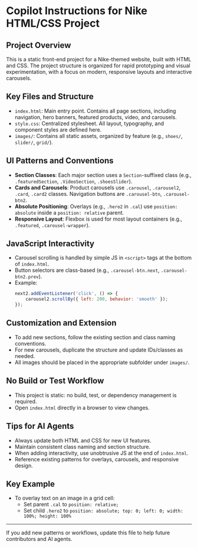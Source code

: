 # Copilot Instructions for Nike HTML/CSS Project

## Project Overview
This is a static front-end project for a Nike-themed website, built with HTML and CSS. The project structure is organized for rapid prototyping and visual experimentation, with a focus on modern, responsive layouts and interactive carousels.

## Key Files and Structure
- `index.html`: Main entry point. Contains all page sections, including navigation, hero banners, featured products, video, and carousels.
- `style.css`: Centralized stylesheet. All layout, typography, and component styles are defined here.
- `images/`: Contains all static assets, organized by feature (e.g., `shoes/`, `slider/`, `grid/`).

## UI Patterns and Conventions
- **Section Classes**: Each major section uses a `Section`-suffixed class (e.g., `.featuredSection`, `.VideoSection`, `.shoesSlider`).
- **Cards and Carousels**: Product carousels use `.carousel`, `.carousel2`, `.card`, `.card2` classes. Navigation buttons are `.carousel-btn`, `.carousel-btn2`.
- **Absolute Positioning**: Overlays (e.g., `.hero2` in `.cal`) use `position: absolute` inside a `position: relative` parent.
- **Responsive Layout**: Flexbox is used for most layout containers (e.g., `.featured`, `.carousel-wrapper`).

## JavaScript Interactivity
- Carousel scrolling is handled by simple JS in `<script>` tags at the bottom of `index.html`.
- Button selectors are class-based (e.g., `.carousel-btn.next`, `.carousel-btn2.prev`).
- Example: 
  ```js
  next2.addEventListener('click', () => {
      carousel2.scrollBy({ left: 200, behavior: 'smooth' });
  });
  ```

## Customization and Extension
- To add new sections, follow the existing section and class naming conventions.
- For new carousels, duplicate the structure and update IDs/classes as needed.
- All images should be placed in the appropriate subfolder under `images/`.

## No Build or Test Workflow
- This project is static: no build, test, or dependency management is required.
- Open `index.html` directly in a browser to view changes.

## Tips for AI Agents
- Always update both HTML and CSS for new UI features.
- Maintain consistent class naming and section structure.
- When adding interactivity, use unobtrusive JS at the end of `index.html`.
- Reference existing patterns for overlays, carousels, and responsive design.

## Key Example
- To overlay text on an image in a grid cell:
  - Set parent `.cal` to `position: relative;`
  - Set child `.hero2` to `position: absolute; top: 0; left: 0; width: 100%; height: 100%`

---

If you add new patterns or workflows, update this file to help future contributors and AI agents.
